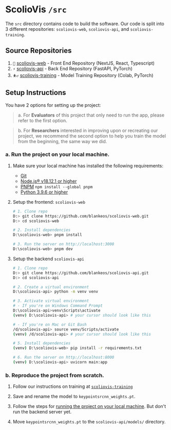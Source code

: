 # ScolioVis `/src`

The `src` directory contains code to build the software. Our code is split into 3 different repositories: `scoliovis-web`, `scoliovis-api`, and `scoliovis-training`.

## Source Repositories

1. `🔏` [scoliovis-web](https://github.com/Blankeos/scoliovis-web) - Front End Repository (NextJS, React, Typescript)
2. `⚡` [scoliovis-api](https://github.com/Blankeos/scoliovis-api) - Back End Repository (FastAPI, PyTorch)
3. `⛹️‍♂️` [scoliovis-training](https://github.com/Blankeos/scoliovis-training) - Model Training Repository (Colab, PyTorch)

## Setup Instructions

You have 2 options for setting up the project:

> a. For **Evaluators** of this project that only need to run the app, please refer to the first option.

> b. For **Researchers** interested in improving upon or recreating our project, we recommend the second option to help you train the model from the beginning, the same way we did.

### a. Run the project on your local machine.

1. Make sure your local machine has installed the following requirements:

   - [Git](https://git-scm.com/downloads)
   - [Node.js® v18.12.1 or higher](https://nodejs.org/en/)
   - [PNPM](https://pnpm.io/installation) `npm install --global pnpm`
   - [Python 3.9.6 or higher](https://www.python.org/downloads/)

2. Setup the frontend: `scoliovis-web`

   ```sh
   # 1. Clone repo
   D:> git clone https://github.com/blankeos/scoliovis-web.git
   D:> cd scoliovis-web

   # 2. Install dependencies
   D:\scoliovis-web> pnpm install

   # 3. Run the server on http://localhost:3000
   D:\scoliovis-web> pnpm dev
   ```

3. Setup the backend `scoliovis-api`

   ```sh
   # 1. Clone repo
   D:> git clone https://github.com/blankeos/scoliovis-api.git
   D:> cd scoliovis-api

   # 2. Create a virtual environment
   D:\scoliovis-api> python -m venv venv

   # 3. Activate virtual environment
   # - If you're on Windows Command Prompt
   D:\scoliovis-api>venv\Scripts\activate
   (venv) D:\scoliovis-api> # your cursor should look like this

   # - If you're on Mac or Git Bash
   /d/scoliovis-api> source venv/Scripts/activate
   (venv) /d/scoliovis-api> # your cursor should look like this

   # 5. Install dependencies
   (venv) D:\scoliovis-web> pip install -r requirements.txt

   # 6. Run the server on http://localhost:8000
   (venv) D:\scoliovis-api> uvicorn main:app
   ```

### b. Reproduce the project from scratch.

1. Follow our instructions on training at [`scoliovis-training`](https://github.com/Blankeos/scoliovis-training)

2. Save and rename the model to `keypointsrcnn_weights.pt`.

3. Follow the steps for [running the project on your local machine](#a-run-the-project-on-your-local-machine). But don't run the backend server yet.

4. Move `keypointsrcnn_weights.pt` to the `scoliovis-api/models/` directory.
